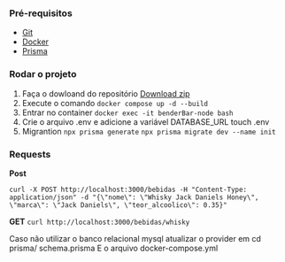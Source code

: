 ### Pré-requisitos

- [Git](https://git-scm.com/downloads)
- [Docker](https://www.docker.com/get-started/)
- [Prisma](https://www.prisma.io/docs/getting-started)

### Rodar o projeto
1. Faça o dowloand do repositório
[Download zip](https://github.com/JonathanSRS/BenderBar/archive/refs/heads/main.zip)
2. Execute o comando
```docker compose up -d --build```
3. Entrar no container
```docker exec -it benderBar-node bash```
4. Crie o arquivo .env e adicione a variável DATABASE_URL
touch .env
5. Migrantion
```npx prisma generate```
```npx prisma migrate dev --name init```

### Requests
**Post**
```
curl -X POST http://localhost:3000/bebidas -H "Content-Type: application/json" -d "{\"nome\": \"Whisky Jack Daniels Honey\", \"marca\": \"Jack Daniels\", \"teor_alcoolico\": 0.35}"
```
**GET**
``` curl http://localhost:3000/bebidas/whisky ```

Caso não utilizar o banco relacional mysql atualizar o provider em 
cd prisma/
schema.prisma
E o arquivo docker-compose.yml